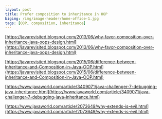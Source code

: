 ```yaml
---
layout: post
title: Prefer composition to inheritance in OOP
bigimg: /img/image-header/home-office-1.jpg
tags: [OOP, composition, inheritance]
---
```








[https://javarevisited.blogspot.com/2013/06/why-favor-composition-over-inheritance-java-oops-design.html](https://javarevisited.blogspot.com/2013/06/why-favor-composition-over-inheritance-java-oops-design.html)

[https://javarevisited.blogspot.com/2015/06/difference-between-inheritance-and-Composition-in-Java-OOP.html](https://javarevisited.blogspot.com/2015/06/difference-between-inheritance-and-Composition-in-Java-OOP.html)

[https://www.javaworld.com/article/3409071/java-challenger-7-debugging-java-inheritance.html](https://www.javaworld.com/article/3409071/java-challenger-7-debugging-java-inheritance.html)

[https://www.javaworld.com/article/2073649/why-extends-is-evil.html](https://www.javaworld.com/article/2073649/why-extends-is-evil.html)